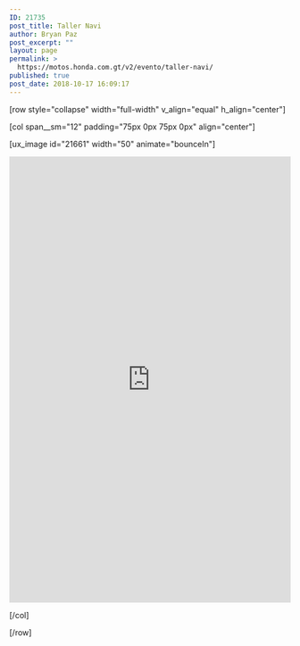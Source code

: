 ```yaml
---
ID: 21735
post_title: Taller Navi
author: Bryan Paz
post_excerpt: ""
layout: page
permalink: >
  https://motos.honda.com.gt/v2/evento/taller-navi/
published: true
post_date: 2018-10-17 16:09:17
---
```

[row style="collapse" width="full-width" v_align="equal" h_align="center"]

[col span__sm="12" padding="75px 0px 75px 0px" align="center"]

[ux_image id="21661" width="50" animate="bounceIn"]

<iframe src="https://docs.google.com/forms/d/e/1FAIpQLSc8ojT-zZblYGqiY388juS3PC_ZWTCcjD-WgxtlI9JawNX98w/viewform?embedded=true" width="100%" height="800px" frameborder="0" marginheight="0" marginwidth="0">Cargando...</iframe>

[/col]

[/row]